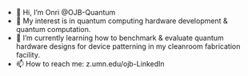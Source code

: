 - 👋 Hi, I’m Onri @OJB-Quantum
- 👀 My interest is in quantum computing hardware development & quantum computation.
- 🌱 I’m currently learning how to benchmark & evaluate quantum hardware designs for device patterning in my cleanroom fabrication facility.
- 📫 How to reach me: z.umn.edu/ojb-LinkedIn

<!---
OJB-Quantum/OJB-Quantum is a ✨ special ✨ repository because its `README.md` (this file) appears on your GitHub profile.
You can click the Preview link to take a look at your changes.
--->
